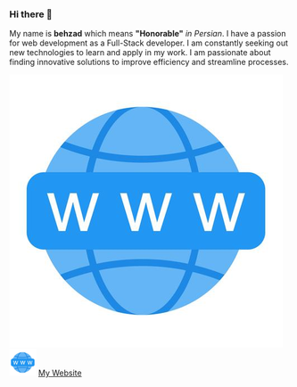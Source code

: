 ### Hi there 👋

My name is **behzad** which means **"Honorable"** <em>in Persian</em>. I have a passion for web development as a Full-Stack developer. I am constantly seeking out new technologies to learn and apply in my work. I am passionate about finding innovative solutions to improve efficiency and streamline processes.

![My pic](https://github.com/Behzad-Rajabalipour/Behzad-Rajabalipour/blob/main/Website.jpg)
<img src="https://github.com/Behzad-Rajabalipour/Behzad-Rajabalipour/blob/main/Website.jpg" width="48">
[My Website](http://behzad-website.ca/)

<!--

